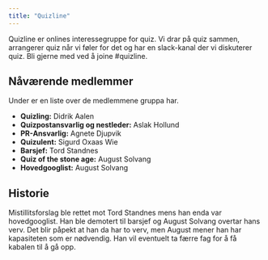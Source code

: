 ```yaml
---
title: "Quizline"
---
```


Quizline er onlines interessegruppe for quiz. Vi drar på quiz sammen, arrangerer quiz når vi føler for det og har en slack-kanal der vi diskuterer quiz. Bli gjerne med ved å joine #quizline.

Nåværende medlemmer
---------------------------------

Under er en liste over de medlemmene gruppa har.

- **Quizling:** Didrik Aalen
- **Quizpostansvarlig og nestleder:** Aslak Hollund
- **PR-Ansvarlig:** Agnete Djupvik
- **Quizulent:** Sigurd Oxaas Wie
- **Barsjef:** Tord Standnes
- **Quiz of the stone age:** August Solvang 
- **Hovedgooglist:** August Solvang

Historie
--------
Mistillitsforslag ble rettet mot Tord Standnes mens han enda var hovedgooglist. Han ble demotert til barsjef og August Solvang overtar hans verv. Det blir påpekt at han da har to verv, men August mener han har kapasiteten som er nødvendig. Han vil eventuelt ta færre fag for å få kabalen til å gå opp.